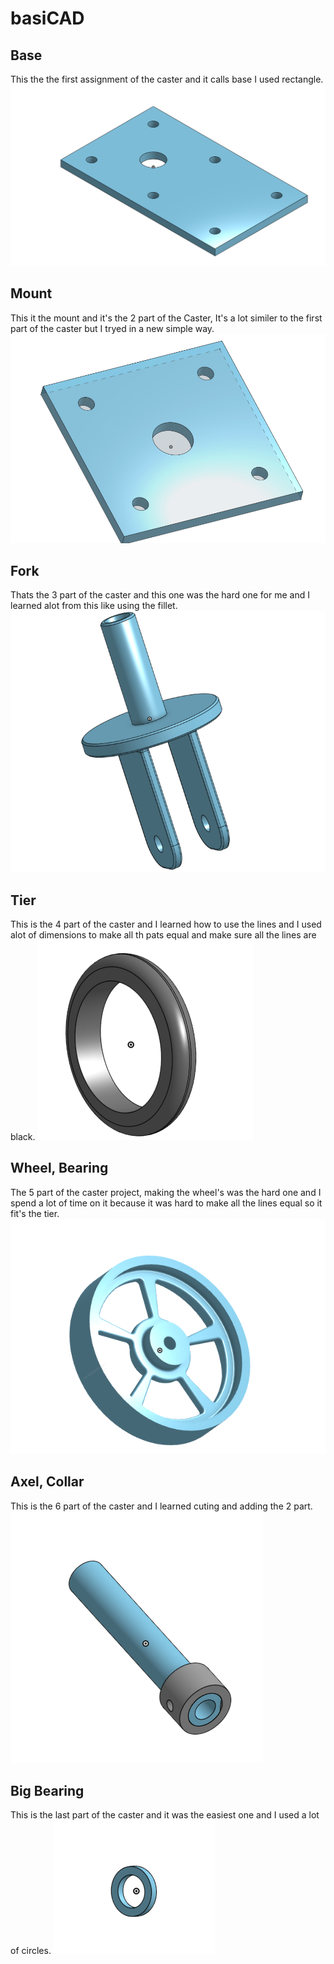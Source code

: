 # basiCAD

## Base
 This the the first assignment of the caster and it calls base I used rectangle.
![Tux, the Linux mascot](https://github.com/EnayatullahFaqirzada05/basiCAD/blob/master/images/base.PNG?raw=true)

## Mount
This it the mount and it's the 2 part of the Caster, It's a lot similer to the first part of the caster but I tryed in a new simple way.
![Tux, the Linux mascot](https://github.com/EnayatullahFaqirzada05/basiCAD/blob/master/images/Screenshot%202020-10-29%20223552.png?raw=true)


## Fork
Thats the 3 part of the caster and this one was the hard one for me and I learned alot from this like using the fillet.
![Tux, the Linux mascot](https://github.com/EnayatullahFaqirzada05/basiCAD/blob/master/images/Screenshot%202020-10-29%20231142.png?raw=true)

## Tier
This is the 4 part of the caster and I learned how to use the lines and I used alot of dimensions to make all th pats equal and make sure all the lines are black.
![Tux, the Linux mascot](https://github.com/EnayatullahFaqirzada05/basiCAD/blob/master/images/Screenshot%202020-10-29%20232622.png?raw=true)


## Wheel, Bearing
The 5 part of the caster project, making the wheel's was the hard one and I spend a lot of time on it because it was hard to make all the lines equal so it fit's the tier.
![Tux, the Linux mascot](https://github.com/EnayatullahFaqirzada05/basiCAD/blob/master/images/Screenshot%202020-10-31%20151835.png?raw=true)



## Axel, Collar 
This is the 6 part of the caster and I learned cuting and adding the 2 part. 
![Tux, the Linux mascot](https://github.com/EnayatullahFaqirzada05/basiCAD/blob/master/images/Screenshot%202020-10-31%20164645.png?raw=true)



## Big Bearing
This is the last part of the caster and it was the easiest one and I used a lot of circles.
![Tux, the Linux mascot](https://github.com/EnayatullahFaqirzada05/basiCAD/blob/master/images/Screenshot%202020-10-31%20165746.png?raw=true)
